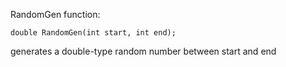 
RandomGen function:

    double RandomGen(int start, int end);
  generates a double-type random number between start and end
